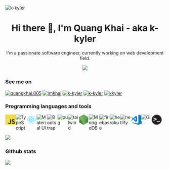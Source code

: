 <p align="left"> <img src="https://komarev.com/ghpvc/?username=k-kyler&label=Views&color=0e75b6&style=flat" alt="k-kyler" /> </p>

<h1 align="center">Hi there 👋, I'm Quang Khai - aka k-kyler</h1>
<p align="center">I'm a passionate software engineer, currently working on web development field.</p>

<p align="center">
  <img src="https://remakelearning.org/wp-content/uploads/2020/01/122.gif" width="55%" />
</p>

<h3 align="left">See me on</h3>
<p align="left">
<a href="https://fb.com/quangkhai.005" target="blank"><img align="center" src="https://raw.githubusercontent.com/rahuldkjain/github-profile-readme-generator/master/src/images/icons/Social/facebook.svg" alt="quangkhai.005" height="30" width="40" /></a>
<a href="https://linkedin.com/in/imkhai" target="blank"><img align="center" src="https://raw.githubusercontent.com/rahuldkjain/github-profile-readme-generator/master/src/images/icons/Social/linked-in-alt.svg" alt="imkhai" height="30" width="40" /></a>
<a href="https://codepen.io/k-kyler" target="blank"><img align="center" src="https://raw.githubusercontent.com/rahuldkjain/github-profile-readme-generator/master/src/images/icons/Social/codepen.svg" alt="k-kyler" height="30" width="40" /></a>
<a href="https://codesandbox.com/k-kyler" target="blank"><img align="center" src="https://cdn.jsdelivr.net/npm/simple-icons@3.0.1/icons/codesandbox.svg" alt="k-kyler" height="30" width="40" /></a>
<a href="https://www.hackerrank.com/kkyler" target="blank"><img align="center" src="https://raw.githubusercontent.com/rahuldkjain/github-profile-readme-generator/master/src/images/icons/Social/hackerrank.svg" alt="kkyler" height="30" width="40" /></a>
</p>

<h3 align="left">Programming languages and tools</h3>
<img align="left" alt="JavaScript" width="33px" src="https://raw.githubusercontent.com/github/explore/80688e429a7d4ef2fca1e82350fe8e3517d3494d/topics/javascript/javascript.png" />
<img align="left" alt="TypeScript" width="33px" src="https://upload.wikimedia.org/wikipedia/commons/thumb/4/4c/Typescript_logo_2020.svg/1200px-Typescript_logo_2020.svg.png" />
<img align="left" alt="React" width="33px" src="https://raw.githubusercontent.com/github/explore/80688e429a7d4ef2fca1e82350fe8e3517d3494d/topics/react/react.png" />
<img align="left" alt="Material UI" width="33px" src="https://opencollective-production.s3.us-west-1.amazonaws.com/ada636e0-395b-11ea-8ab7-b3f0317bbc7c.png" />
<img align="left" alt="Bootstrap" width="33px" src="https://img.icons8.com/color/452/bootstrap.png" />
<img align="left" src="https://cdn.worldvectorlogo.com/logos/pug.svg" alt="pug" width="33" />
<img align="left" src="https://www.vectorlogo.zone/logos/tailwindcss/tailwindcss-icon.svg" alt="tailwind" width="33" />
<img align="left" alt="Node.js" width="33px" src="https://raw.githubusercontent.com/github/explore/80688e429a7d4ef2fca1e82350fe8e3517d3494d/topics/nodejs/nodejs.png" />
<img align="left" alt="MongoDB" width="33px" src="https://img.icons8.com/color/452/mongodb.png" />
<img align="left" src="https://www.vectorlogo.zone/logos/firebase/firebase-icon.svg" alt="firebase" width="33" />
<img align="left" src="https://www.vectorlogo.zone/logos/heroku/heroku-icon.svg" alt="heroku" width="33" />
<img align="left" src="https://cdn.freebiesupply.com/logos/large/2x/netlify-logo-png-transparent.png" alt="netlify" width="33" />
<img align="left" alt="Visual Studio Code" width="33px" src="https://raw.githubusercontent.com/github/explore/80688e429a7d4ef2fca1e82350fe8e3517d3494d/topics/visual-studio-code/visual-studio-code.png" />
<!--- <img align="left" alt="Figma" width="33px" src="https://avatars.githubusercontent.com/u/5155369?s=200&v=4" /> --->
<img align="left" alt="Git" width="33px" src="https://upload.wikimedia.org/wikipedia/commons/thumb/3/3f/Git_icon.svg/1024px-Git_icon.svg.png" />
<img align="left" alt="Terminal" width="33px" src="https://raw.githubusercontent.com/github/explore/80688e429a7d4ef2fca1e82350fe8e3517d3494d/topics/terminal/terminal.png" />

<br />
<br />
<br />

![](https://github-readme-stats.vercel.app/api/top-langs?username=k-kyler&show_icons=true&locale=en&layout=compact&theme=react&hide_border=true) 

### Github stats
![](https://github-readme-stats.vercel.app/api?username=k-kyler&show_icons=true&locale=en&theme=react&hide_border=true) 

<!-- <br /> -->

<!-- ### Streak -->
<!-- ![](https://github-readme-streak-stats.herokuapp.com/?user=k-kyler&theme=react&hide_border=true) -->
